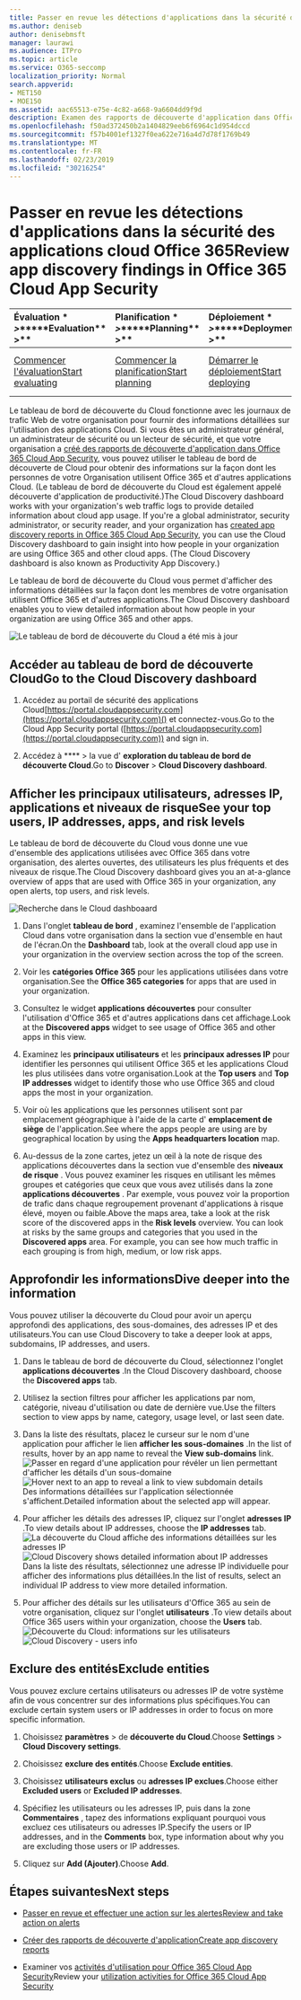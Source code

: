 ```yaml
---
title: Passer en revue les détections d'applications dans la sécurité des applications cloud Office 365
ms.author: deniseb
author: denisebmsft
manager: laurawi
ms.audience: ITPro
ms.topic: article
ms.service: O365-seccomp
localization_priority: Normal
search.appverid:
- MET150
- MOE150
ms.assetid: aac65513-e75e-4c82-a668-9a6604dd9f9d
description: Examen des rapports de découverte d'application dans Office 365 Cloud App Security peut vous aider à en savoir plus sur la façon dont les employés de votre organisation utilisent des applications Cloud. Une fois que vous avez créé des rapports de découverte d'application à l'aide de fichiers journaux de vos pare-feu et de vos proxys, examinez les résultats dans le tableau de bord de découverte d'application.
ms.openlocfilehash: f50ad372450b2a1404829eeb6f6964c1d954dccd
ms.sourcegitcommit: f57b4001ef1327f0ea622e716a4d7d78f1769b49
ms.translationtype: MT
ms.contentlocale: fr-FR
ms.lasthandoff: 02/23/2019
ms.locfileid: "30216254"
---
```

# <a name="review-app-discovery-findings-in-office-365-cloud-app-security"></a><span data-ttu-id="1df3e-104">Passer en revue les détections d'applications dans la sécurité des applications cloud Office 365</span><span class="sxs-lookup"><span data-stu-id="1df3e-104">Review app discovery findings in Office 365 Cloud App Security</span></span>
  
|<span data-ttu-id="1df3e-105">Évaluation \* *\>*\*</span><span class="sxs-lookup"><span data-stu-id="1df3e-105">\*\*\*\*Evaluation\*\* \>\*\*</span></span>|<span data-ttu-id="1df3e-106">Planification \* *\>*\*</span><span class="sxs-lookup"><span data-stu-id="1df3e-106">\*\*\*\*Planning\*\* \>\*\*</span></span>|<span data-ttu-id="1df3e-107">Déploiement \* *\>*\*</span><span class="sxs-lookup"><span data-stu-id="1df3e-107">\*\*\*\*Deployment\*\* \>\*\*</span></span>|<span data-ttu-id="1df3e-108">Utilisation \* \* \* \*</span><span class="sxs-lookup"><span data-stu-id="1df3e-108">\*\*\*\*Utilization\*\*\*\*</span></span>|
|:-----|:-----|:-----|:-----|
|[<span data-ttu-id="1df3e-109">Commencer l'évaluation</span><span class="sxs-lookup"><span data-stu-id="1df3e-109">Start evaluating</span></span>](office-365-cas-overview.md) <br/> |[<span data-ttu-id="1df3e-110">Commencer la planification</span><span class="sxs-lookup"><span data-stu-id="1df3e-110">Start planning</span></span>](get-ready-for-office-365-cas.md) <br/> |[<span data-ttu-id="1df3e-111">Démarrer le déploiement</span><span class="sxs-lookup"><span data-stu-id="1df3e-111">Start deploying</span></span>](turn-on-office-365-cas.md) <br/> |<span data-ttu-id="1df3e-112">Vous êtes là!</span><span class="sxs-lookup"><span data-stu-id="1df3e-112">You are here!</span></span>  <br/> [<span data-ttu-id="1df3e-113">Étapes suivantes</span><span class="sxs-lookup"><span data-stu-id="1df3e-113">Next steps</span></span>](#next-steps) <br/> |
   
<span data-ttu-id="1df3e-p102">Le tableau de bord de découverte du Cloud fonctionne avec les journaux de trafic Web de votre organisation pour fournir des informations détaillées sur l'utilisation des applications Cloud. Si vous êtes un administrateur général, un administrateur de sécurité ou un lecteur de sécurité, et que votre organisation a [créé des rapports de découverte d'application dans Office 365 Cloud App Security](create-app-discovery-reports-in-ocas.md), vous pouvez utiliser le tableau de bord de découverte de Cloud pour obtenir des informations sur la façon dont les personnes de votre Organisation utilisent Office 365 et d'autres applications Cloud. (Le tableau de bord de découverte du Cloud est également appelé découverte d'application de productivité.)</span><span class="sxs-lookup"><span data-stu-id="1df3e-p102">The Cloud Discovery dashboard works with your organization's web traffic logs to provide detailed information about cloud app usage. If you're a global administrator, security administrator, or security reader, and your organization has [created app discovery reports in Office 365 Cloud App Security](create-app-discovery-reports-in-ocas.md), you can use the Cloud Discovery dashboard to gain insight into how people in your organization are using Office 365 and other cloud apps. (The Cloud Discovery dashboard is also known as Productivity App Discovery.)</span></span>
  
 <span data-ttu-id="1df3e-117">Le tableau de bord de découverte du Cloud vous permet d'afficher des informations détaillées sur la façon dont les membres de votre organisation utilisent Office 365 et d'autres applications.</span><span class="sxs-lookup"><span data-stu-id="1df3e-117">The Cloud Discovery dashboard enables you to view detailed information about how people in your organization are using Office 365 and other apps.</span></span> 
  
![Le tableau de bord de découverte du Cloud a été mis à jour](media/12712681-c0b3-4cb3-b7fd-2cf2ad4e825f.png)
     
## <a name="go-to-the-cloud-discovery-dashboard"></a><span data-ttu-id="1df3e-119">Accéder au tableau de bord de découverte Cloud</span><span class="sxs-lookup"><span data-stu-id="1df3e-119">Go to the Cloud Discovery dashboard</span></span>

1. <span data-ttu-id="1df3e-120">Accédez au portail de sécurité des applications Cloud[https://portal.cloudappsecurity.com](https://portal.cloudappsecurity.com)() et connectez-vous.</span><span class="sxs-lookup"><span data-stu-id="1df3e-120">Go to the Cloud App Security portal ([https://portal.cloudappsecurity.com](https://portal.cloudappsecurity.com)) and sign in.</span></span>
    
2. <span data-ttu-id="1df3e-121">Accédez à \*\*\*\* \> la vue d' **exploration du tableau de bord de découverte Cloud**.</span><span class="sxs-lookup"><span data-stu-id="1df3e-121">Go to **Discover** \> **Cloud Discovery dashboard**.</span></span>
    
## <a name="see-your-top-users-ip-addresses-apps-and-risk-levels"></a><span data-ttu-id="1df3e-122">Afficher les principaux utilisateurs, adresses IP, applications et niveaux de risque</span><span class="sxs-lookup"><span data-stu-id="1df3e-122">See your top users, IP addresses, apps, and risk levels</span></span>

<span data-ttu-id="1df3e-123">Le tableau de bord de découverte du Cloud vous donne une vue d'ensemble des applications utilisées avec Office 365 dans votre organisation, des alertes ouvertes, des utilisateurs les plus fréquents et des niveaux de risque.</span><span class="sxs-lookup"><span data-stu-id="1df3e-123">The Cloud Discovery dashboard gives you an at-a-glance overview of apps that are used with Office 365 in your organization, any open alerts, top users, and risk levels.</span></span>
  
![Recherche dans le Cloud dashboaard](media/06696946-fbdf-4781-b5b8-2ac074fcb2a1.png)
  
1. <span data-ttu-id="1df3e-125">Dans l'onglet **tableau de bord** , examinez l'ensemble de l'application Cloud dans votre organisation dans la section vue d'ensemble en haut de l'écran.</span><span class="sxs-lookup"><span data-stu-id="1df3e-125">On the **Dashboard** tab, look at the overall cloud app use in your organization in the overview section across the top of the screen.</span></span> 
    
2. <span data-ttu-id="1df3e-126">Voir les **catégories Office 365** pour les applications utilisées dans votre organisation.</span><span class="sxs-lookup"><span data-stu-id="1df3e-126">See the **Office 365 categories** for apps that are used in your organization.</span></span> 
    
3. <span data-ttu-id="1df3e-127">Consultez le widget **applications découvertes** pour consulter l'utilisation d'Office 365 et d'autres applications dans cet affichage.</span><span class="sxs-lookup"><span data-stu-id="1df3e-127">Look at the **Discovered apps** widget to see usage of Office 365 and other apps in this view.</span></span> 
    
4. <span data-ttu-id="1df3e-128">Examinez les **principaux utilisateurs** et les **principaux adresses IP** pour identifier les personnes qui utilisent Office 365 et les applications Cloud les plus utilisées dans votre organisation.</span><span class="sxs-lookup"><span data-stu-id="1df3e-128">Look at the **Top users** and **Top IP addresses** widget to identify those who use Office 365 and cloud apps the most in your organization.</span></span> 
    
5. <span data-ttu-id="1df3e-129">Voir où les applications que les personnes utilisent sont par emplacement géographique à l'aide de la carte d' **emplacement de siège** de l'application.</span><span class="sxs-lookup"><span data-stu-id="1df3e-129">See where the apps people are using are by geographical location by using the **Apps headquarters location** map.</span></span> 
    
6. <span data-ttu-id="1df3e-p103">Au-dessus de la zone cartes, jetez un œil à la note de risque des applications découvertes dans la section vue d'ensemble des **niveaux de risque** . Vous pouvez examiner les risques en utilisant les mêmes groupes et catégories que ceux que vous avez utilisés dans la zone **applications découvertes** . Par exemple, vous pouvez voir la proportion de trafic dans chaque regroupement provenant d'applications à risque élevé, moyen ou faible.</span><span class="sxs-lookup"><span data-stu-id="1df3e-p103">Above the maps area, take a look at the risk score of the discovered apps in the **Risk levels** overview. You can look at risks by the same groups and categories that you used in the **Discovered apps** area. For example, you can see how much traffic in each grouping is from high, medium, or low risk apps.</span></span> 
    
## <a name="dive-deeper-into-the-information"></a><span data-ttu-id="1df3e-133">Approfondir les informations</span><span class="sxs-lookup"><span data-stu-id="1df3e-133">Dive deeper into the information</span></span>

<span data-ttu-id="1df3e-134">Vous pouvez utiliser la découverte du Cloud pour avoir un aperçu approfondi des applications, des sous-domaines, des adresses IP et des utilisateurs.</span><span class="sxs-lookup"><span data-stu-id="1df3e-134">You can use Cloud Discovery to take a deeper look at apps, subdomains, IP addresses, and users.</span></span>
  
1. <span data-ttu-id="1df3e-135">Dans le tableau de bord de découverte du Cloud, sélectionnez l'onglet **applications découvertes** .</span><span class="sxs-lookup"><span data-stu-id="1df3e-135">In the Cloud Discovery dashboard, choose the **Discovered apps** tab.</span></span> 
    
2. <span data-ttu-id="1df3e-136">Utilisez la section filtres pour afficher les applications par nom, catégorie, niveau d'utilisation ou date de dernière vue.</span><span class="sxs-lookup"><span data-stu-id="1df3e-136">Use the filters section to view apps by name, category, usage level, or last seen date.</span></span>
    
3. <span data-ttu-id="1df3e-137">Dans la liste des résultats, placez le curseur sur le nom d'une application pour afficher le lien **afficher les sous-domaines** .</span><span class="sxs-lookup"><span data-stu-id="1df3e-137">In the list of results, hover by an app name to reveal the **View sub-domains** link.</span></span><br/> <span data-ttu-id="1df3e-138">![Passer en regard d'une application pour révéler un lien permettant d'afficher les détails d'un sous-domaine](media/4a212215-8a2c-46fd-9ef9-89e4064658a6.png)</span><span class="sxs-lookup"><span data-stu-id="1df3e-138">![Hover next to an app to reveal a link to view subdomain details](media/4a212215-8a2c-46fd-9ef9-89e4064658a6.png)</span></span><br/><span data-ttu-id="1df3e-139">Des informations détaillées sur l'application sélectionnée s'affichent.</span><span class="sxs-lookup"><span data-stu-id="1df3e-139">Detailed information about the selected app will appear.</span></span>
    
4. <span data-ttu-id="1df3e-140">Pour afficher les détails des adresses IP, cliquez sur l'onglet **adresses IP** .</span><span class="sxs-lookup"><span data-stu-id="1df3e-140">To view details about IP addresses, choose the **IP addresses** tab.</span></span><br/><span data-ttu-id="1df3e-141">![La découverte du Cloud affiche des informations détaillées sur les adresses IP](media/0c742bf6-da9e-4d22-8656-a27a5007d5d5.png)</span><span class="sxs-lookup"><span data-stu-id="1df3e-141">![Cloud Discovery shows detailed information about IP addresses](media/0c742bf6-da9e-4d22-8656-a27a5007d5d5.png)</span></span><br/><span data-ttu-id="1df3e-142">Dans la liste des résultats, sélectionnez une adresse IP individuelle pour afficher des informations plus détaillées.</span><span class="sxs-lookup"><span data-stu-id="1df3e-142">In the list of results, select an individual IP address to view more detailed information.</span></span>
    
5. <span data-ttu-id="1df3e-143">Pour afficher des détails sur les utilisateurs d'Office 365 au sein de votre organisation, cliquez sur l'onglet **utilisateurs** .</span><span class="sxs-lookup"><span data-stu-id="1df3e-143">To view details about Office 365 users within your organization, choose the **Users** tab.</span></span><br/><span data-ttu-id="1df3e-144">![Découverte du Cloud: informations sur les utilisateurs](media/2d9c2d85-01e6-4057-8020-d9a68f26bbac.png)</span><span class="sxs-lookup"><span data-stu-id="1df3e-144">![Cloud Discovery - users info](media/2d9c2d85-01e6-4057-8020-d9a68f26bbac.png)</span></span>
  
## <a name="exclude-entities"></a><span data-ttu-id="1df3e-145">Exclure des entités</span><span class="sxs-lookup"><span data-stu-id="1df3e-145">Exclude entities</span></span>

<span data-ttu-id="1df3e-146">Vous pouvez exclure certains utilisateurs ou adresses IP de votre système afin de vous concentrer sur des informations plus spécifiques.</span><span class="sxs-lookup"><span data-stu-id="1df3e-146">You can exclude certain system users or IP addresses in order to focus on more specific information.</span></span>
  
1. <span data-ttu-id="1df3e-147">Choisissez **paramètres** \> de **découverte du Cloud**.</span><span class="sxs-lookup"><span data-stu-id="1df3e-147">Choose **Settings** \> **Cloud Discovery settings**.</span></span>
    
2. <span data-ttu-id="1df3e-148">Choisissez **exclure des entités**.</span><span class="sxs-lookup"><span data-stu-id="1df3e-148">Choose **Exclude entities**.</span></span>
    
3. <span data-ttu-id="1df3e-149">Choisissez **utilisateurs exclus** ou **adresses IP exclues**.</span><span class="sxs-lookup"><span data-stu-id="1df3e-149">Choose either **Excluded users** or **Excluded IP addresses**.</span></span>
    
4. <span data-ttu-id="1df3e-150">Spécifiez les utilisateurs ou les adresses IP, puis dans la zone **Commentaires** , tapez des informations expliquant pourquoi vous excluez ces utilisateurs ou adresses IP.</span><span class="sxs-lookup"><span data-stu-id="1df3e-150">Specify the users or IP addresses, and in the **Comments** box, type information about why you are excluding those users or IP addresses.</span></span> 
    
5. <span data-ttu-id="1df3e-151">Cliquez sur **Add (Ajouter)**.</span><span class="sxs-lookup"><span data-stu-id="1df3e-151">Choose **Add**.</span></span>
    
## <a name="next-steps"></a><span data-ttu-id="1df3e-152">Étapes suivantes</span><span class="sxs-lookup"><span data-stu-id="1df3e-152">Next steps</span></span>

- [<span data-ttu-id="1df3e-153">Passer en revue et effectuer une action sur les alertes</span><span class="sxs-lookup"><span data-stu-id="1df3e-153">Review and take action on alerts</span></span>](review-office-365-cas-alerts.md)
    
- [<span data-ttu-id="1df3e-154">Créer des rapports de découverte d'application</span><span class="sxs-lookup"><span data-stu-id="1df3e-154">Create app discovery reports</span></span>](create-app-discovery-reports-in-ocas.md)
    
- <span data-ttu-id="1df3e-155">Examiner vos [activités d'utilisation pour Office 365 Cloud App Security](utilization-activities-for-ocas.md)</span><span class="sxs-lookup"><span data-stu-id="1df3e-155">Review your [utilization activities for Office 365 Cloud App Security](utilization-activities-for-ocas.md)</span></span>
    

